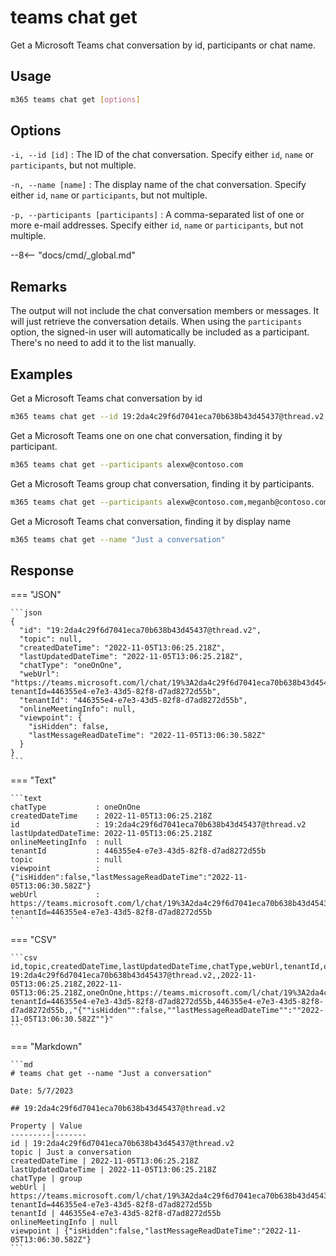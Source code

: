 # teams chat get

Get a Microsoft Teams chat conversation by id, participants or chat name.

## Usage

```sh
m365 teams chat get [options]
```

## Options

`-i, --id [id]`
: The ID of the chat conversation. Specify either `id`, `name` or `participants`, but not multiple.

`-n, --name [name]`
: The display name of the chat conversation. Specify either `id`, `name` or `participants`, but not multiple.

`-p, --participants [participants]`
: A comma-separated list of one or more e-mail addresses. Specify either `id`, `name` or `participants`, but not multiple.

--8<-- "docs/cmd/_global.md"

## Remarks

The output will not include the chat conversation members or messages. It will just retrieve the conversation details.
When using the `participants` option, the signed-in user will automatically be included as a participant. There's no need to add it to the list manually.

## Examples

Get a Microsoft Teams chat conversation by id

```sh
m365 teams chat get --id 19:2da4c29f6d7041eca70b638b43d45437@thread.v2
```

Get a Microsoft Teams one on one chat conversation, finding it by participant.

```sh
m365 teams chat get --participants alexw@contoso.com
```

Get a Microsoft Teams group chat conversation, finding it by participants.

```sh
m365 teams chat get --participants alexw@contoso.com,meganb@contoso.com
```

Get a Microsoft Teams chat conversation, finding it by display name

```sh
m365 teams chat get --name "Just a conversation"
```

## Response

=== "JSON"

    ```json
    {
      "id": "19:2da4c29f6d7041eca70b638b43d45437@thread.v2",
      "topic": null,
      "createdDateTime": "2022-11-05T13:06:25.218Z",
      "lastUpdatedDateTime": "2022-11-05T13:06:25.218Z",
      "chatType": "oneOnOne",
      "webUrl": "https://teams.microsoft.com/l/chat/19%3A2da4c29f6d7041eca70b638b43d45437%40thread.v2/0?tenantId=446355e4-e7e3-43d5-82f8-d7ad8272d55b",
      "tenantId": "446355e4-e7e3-43d5-82f8-d7ad8272d55b",
      "onlineMeetingInfo": null,
      "viewpoint": {
        "isHidden": false,
        "lastMessageReadDateTime": "2022-11-05T13:06:30.582Z"
      }
    }
    ```

=== "Text"

    ```text
    chatType           : oneOnOne
    createdDateTime    : 2022-11-05T13:06:25.218Z
    id                 : 19:2da4c29f6d7041eca70b638b43d45437@thread.v2
    lastUpdatedDateTime: 2022-11-05T13:06:25.218Z
    onlineMeetingInfo  : null
    tenantId           : 446355e4-e7e3-43d5-82f8-d7ad8272d55b
    topic              : null
    viewpoint          : {"isHidden":false,"lastMessageReadDateTime":"2022-11-05T13:06:30.582Z"}
    webUrl             : https://teams.microsoft.com/l/chat/19%3A2da4c29f6d7041eca70b638b43d45437%40thread.v2/0?tenantId=446355e4-e7e3-43d5-82f8-d7ad8272d55b
    ```

=== "CSV"

    ```csv
    id,topic,createdDateTime,lastUpdatedDateTime,chatType,webUrl,tenantId,onlineMeetingInfo,viewpoint
    19:2da4c29f6d7041eca70b638b43d45437@thread.v2,,2022-11-05T13:06:25.218Z,2022-11-05T13:06:25.218Z,oneOnOne,https://teams.microsoft.com/l/chat/19%3A2da4c29f6d7041eca70b638b43d45437%40thread.v2/0?tenantId=446355e4-e7e3-43d5-82f8-d7ad8272d55b,446355e4-e7e3-43d5-82f8-d7ad8272d55b,,"{""isHidden"":false,""lastMessageReadDateTime"":""2022-11-05T13:06:30.582Z""}"
    ```

=== "Markdown"

    ```md
    # teams chat get --name "Just a conversation"

    Date: 5/7/2023

    ## 19:2da4c29f6d7041eca70b638b43d45437@thread.v2

    Property | Value
    ---------|-------
    id | 19:2da4c29f6d7041eca70b638b43d45437@thread.v2
    topic | Just a conversation
    createdDateTime | 2022-11-05T13:06:25.218Z
    lastUpdatedDateTime | 2022-11-05T13:06:25.218Z
    chatType | group
    webUrl | https://teams.microsoft.com/l/chat/19%3A2da4c29f6d7041eca70b638b43d45437%40thread.v2/0?tenantId=446355e4-e7e3-43d5-82f8-d7ad8272d55b
    tenantId | 446355e4-e7e3-43d5-82f8-d7ad8272d55b
    onlineMeetingInfo | null
    viewpoint | {"isHidden":false,"lastMessageReadDateTime":"2022-11-05T13:06:30.582Z"}
    ```
